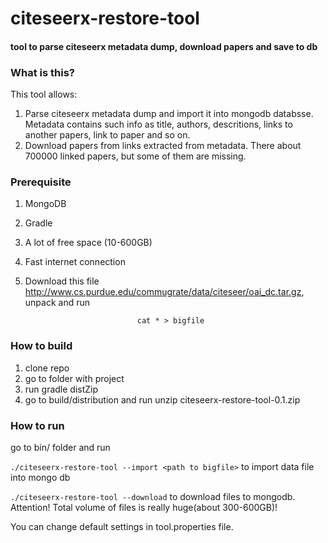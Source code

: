 citeseerx-restore-tool
======================

#### tool to parse citeseerx metadata dump, download papers and save to db

### What is this?
This tool allows:

1. Parse citeseerx metadata dump and import it into mongodb databsse. Metadata contains such info as title, authors, descritions, links to another papers, link to paper and so on.
2. Download papers from links extracted from metadata. There about 700000 linked papers, but some of them are missing.

### Prerequisite
1. MongoDB
2. Gradle
3. A lot of free space (10-600GB)
4. Fast internet connection
5. Download this file http://www.cs.purdue.edu/commugrate/data/citeseer/oai_dc.tar.gz, unpack and run
  
                                cat * > bigfile 


### How to build

1. clone repo
2. go to folder with project
3. run gradle distZip
4. go to build/distribution and run  unzip citeseerx-restore-tool-0.1.zip

### How to run

go to bin/ folder and run

`./citeseerx-restore-tool --import <path to bigfile>` to import data file into mongo db

`./citeseerx-restore-tool --download`    to download files to mongodb. Attention! Total volume of files is really huge(about 300-600GB)! 

You can change default settings in tool.properties file.
